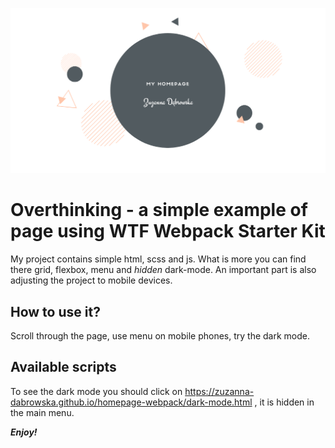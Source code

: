 ![cover](https://github.com/zuzanna-dabrowska/homepage-webpack/blob/master/public/homepage.png)

# Overthinking - a simple example of page using WTF Webpack Starter Kit 

My project contains simple html, scss and js.
What is more you can find there grid, flexbox, menu and *hidden* dark-mode.
An important part is also adjusting the project to mobile devices.

## How to use it?

Scroll through the page, use menu on mobile phones, try the dark mode.

## Available scripts

To see the dark mode you should click on https://zuzanna-dabrowska.github.io/homepage-webpack/dark-mode.html , it is hidden in the main menu.

***Enjoy!***

